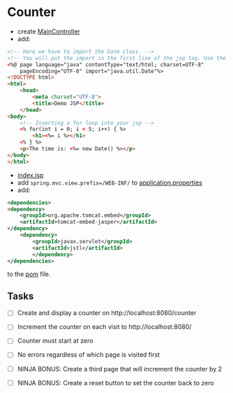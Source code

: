 # Counter

- create [MainController](src/main/java/tylermaxwell/counter/MainController.java)
- add:
```html
<!-- Here we have to import the Date class. -->
<!-- You will put the import in the first line of the jsp tag. Use the import attribute -->
<%@ page language="java" contentType="text/html; charset=UTF-8"
    pageEncoding="UTF-8" import="java.util.Date"%>
<!DOCTYPE html>
<html>
    <head>
        <meta charset="UTF-8">
        <title>Demo JSP</title>
    </head>
<body>
    <!-- Inserting a for loop into your jsp -->
    <% for(int i = 0; i < 5; i++) { %>
        <h1><%= i %></h1>
    <% } %>
    <p>The time is: <%= new Date() %></p>
</body>
</html>

```
- [index.jsp](src/main/webapp/WEB-INF/index.jsp)
- add `spring.mvc.view.prefix=/WEB-INF/` to [application.properties](src/main/resources/application.properties)
- add:
```xml
<dependencies>
<dependency>
    <groupId>org.apache.tomcat.embed</groupId>
    <artifactId>tomcat-embed-jasper</artifactId>
</dependency>
    <dependency>
        <groupId>javax.servlet</groupId>
        <artifactId>jstl</artifactId>
        </dependency>
</dependencies>    	


```
to the [pom](pom.xml) file.

## Tasks

- [ ] Create and display a counter on http://localhost:8080/counter

- [ ] Increment the counter on each visit to http://localhost:8080/

- [ ] Counter must start at zero

- [ ] No errors regardless of which page is visited first

- [ ] NINJA BONUS: Create a third page that will increment the counter by 2

- [ ] NINJA BONUS: Create a reset button to set the counter back to zero